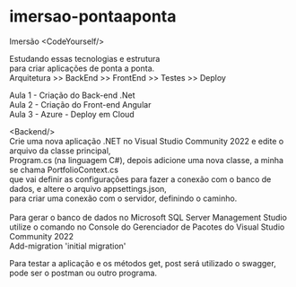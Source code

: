 # imersao-pontaaponta
Imersão &lt;CodeYourself/>

Estudando essas tecnologias e estrutura<br>
para criar aplicações de ponta a ponta.<br>
Arquitetura >> BackEnd >> FrontEnd >> Testes >> Deploy<br>
 
Aula 1 - Criação do Back-end .Net<br>
Aula 2 - Criação do Front-end Angular<br>
Aula 3 - Azure - Deploy em Cloud<br>

 &lt;Backend/><br>
Crie uma nova aplicação .NET no Visual Studio Community 2022 e edite o arquivo da classe principal,<br>
Program.cs (na linguagem C#), depois adicione uma nova classe, a minha se chama PortfolioContext.cs<br>
que vai definir as configurações para fazer a conexão com o banco de dados, e altere o arquivo appsettings.json,<br>
para criar uma conexão com o servidor, definindo o caminho.<br>   
Para gerar o banco de dados no Microsoft SQL Server Management Studio<br>
utilize o comando no Console do Gerenciador de Pacotes do Visual Studio Community 2022 <br>
Add-migration 'initial migration'<br>

Para testar a aplicação e os métodos get, post será utilizado o swagger, pode ser o postman ou outro programa.
